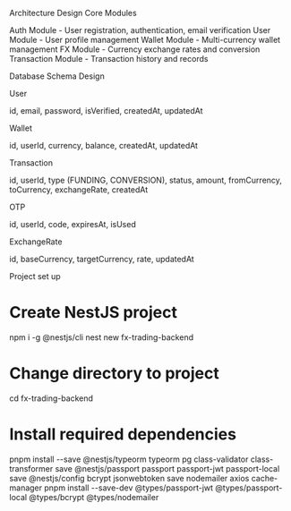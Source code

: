 Architecture Design
Core Modules

Auth Module - User registration, authentication, email verification
User Module - User profile management
Wallet Module - Multi-currency wallet management
FX Module - Currency exchange rates and conversion
Transaction Module - Transaction history and records

Database Schema Design

User

id, email, password, isVerified, createdAt, updatedAt


Wallet

id, userId, currency, balance, createdAt, updatedAt


Transaction

id, userId, type (FUNDING, CONVERSION), status, amount, fromCurrency, toCurrency, exchangeRate, createdAt


OTP

id, userId, code, expiresAt, isUsed


ExchangeRate

id, baseCurrency, targetCurrency, rate, updatedAt




Project set up
# Create NestJS project
npm i -g @nestjs/cli
nest new fx-trading-backend

# Change directory to project
cd fx-trading-backend

# Install required dependencies
pnpm install --save @nestjs/typeorm typeorm pg class-validator class-transformer save @nestjs/passport passport passport-jwt passport-local save @nestjs/config bcrypt jsonwebtoken save nodemailer axios cache-manager
pnpm install --save-dev @types/passport-jwt @types/passport-local @types/bcrypt @types/nodemailer